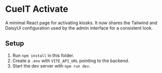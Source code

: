 # CueIT Activate

A minimal React page for activating kiosks. It now shares the Tailwind and
DaisyUI configuration used by the admin interface for a consistent look.

## Setup
1. Run `npm install` in this folder.
2. Create a `.env` with `VITE_API_URL` pointing to the backend.
3. Start the dev server with `npm run dev`.


